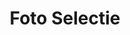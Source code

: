 ---
layout: default
title: Foto Selectie

remove:
    - socialshare
    - imgstrip

play-album:
    - "www-foto-album"

insert:
    - play-album
    
---
